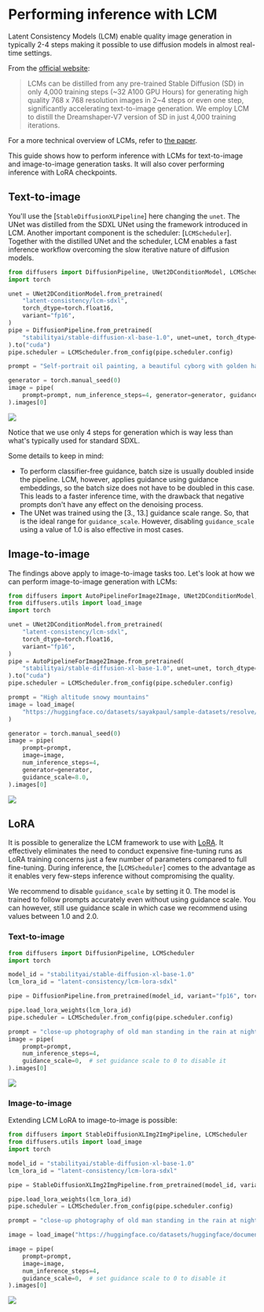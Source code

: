 <!--Copyright 2023 The HuggingFace Team. All rights reserved.

Licensed under the Apache License, Version 2.0 (the "License"); you may not use this file except in compliance with
the License. You may obtain a copy of the License at

http://www.apache.org/licenses/LICENSE-2.0

Unless required by applicable law or agreed to in writing, software distributed under the License is distributed on
an "AS IS" BASIS, WITHOUT WARRANTIES OR CONDITIONS OF ANY KIND, either express or implied. See the License for the
specific language governing permissions and limitations under the License.
-->

# Performing inference with LCM

Latent Consistency Models (LCM) enable quality image generation in typically 2-4 steps making it possible to use diffusion models in almost real-time settings. 

From the [official website](https://latent-consistency-models.github.io/):

> LCMs can be distilled from any pre-trained Stable Diffusion (SD) in only 4,000 training steps (~32 A100 GPU Hours) for generating high quality 768 x 768 resolution images in 2~4 steps or even one step, significantly accelerating text-to-image generation. We employ LCM to distill the Dreamshaper-V7 version of SD in just 4,000 training iterations.

For a more technical overview of LCMs, refer to [the paper](https://huggingface.co/papers/2310.04378).

This guide shows how to perform inference with LCMs for text-to-image and image-to-image generation tasks. It will also cover performing inference with LoRA checkpoints.

## Text-to-image

You'll use the [`StableDiffusionXLPipeline`] here changing the `unet`. The UNet was distilled from the SDXL UNet using the framework introduced in LCM. Another important component is the scheduler: [`LCMScheduler`]. Together with the distilled UNet and the scheduler, LCM enables a fast inference workflow overcoming the slow iterative nature of diffusion models.

```python
from diffusers import DiffusionPipeline, UNet2DConditionModel, LCMScheduler
import torch

unet = UNet2DConditionModel.from_pretrained(
    "latent-consistency/lcm-sdxl",
    torch_dtype=torch.float16,
    variant="fp16",
)
pipe = DiffusionPipeline.from_pretrained(
    "stabilityai/stable-diffusion-xl-base-1.0", unet=unet, torch_dtype=torch.float16
).to("cuda")
pipe.scheduler = LCMScheduler.from_config(pipe.scheduler.config)

prompt = "Self-portrait oil painting, a beautiful cyborg with golden hair, 8k"

generator = torch.manual_seed(0)
image = pipe(
    prompt=prompt, num_inference_steps=4, generator=generator, guidance_scale=8.0
).images[0]
```

![](https://huggingface.co/datasets/huggingface/documentation-images/resolve/main/diffusers/lcm/lcm_intro.png)

Notice that we use only 4 steps for generation which is way less than what's typically used for standard SDXL.

Some details to keep in mind:

* To perform classifier-free guidance, batch size is usually doubled inside the pipeline. LCM, however, applies guidance using guidance embeddings, so the batch size does not have to be doubled in this case. This leads to a faster inference time, with the drawback that negative prompts don't have any effect on the denoising process.
* The UNet was trained using the [3., 13.] guidance scale range. So, that is the ideal range for `guidance_scale`. However, disabling `guidance_scale` using a value of 1.0 is also effective in most cases.

## Image-to-image

The findings above apply to image-to-image tasks too. Let's look at how we can perform image-to-image generation with LCMs: 

```python
from diffusers import AutoPipelineForImage2Image, UNet2DConditionModel, LCMScheduler
from diffusers.utils import load_image
import torch

unet = UNet2DConditionModel.from_pretrained(
    "latent-consistency/lcm-sdxl",
    torch_dtype=torch.float16,
    variant="fp16",
)
pipe = AutoPipelineForImage2Image.from_pretrained(
    "stabilityai/stable-diffusion-xl-base-1.0", unet=unet, torch_dtype=torch.float16
).to("cuda")
pipe.scheduler = LCMScheduler.from_config(pipe.scheduler.config)

prompt = "High altitude snowy mountains"
image = load_image(
    "https://huggingface.co/datasets/sayakpaul/sample-datasets/resolve/main/snowy_mountains.jpeg"
)

generator = torch.manual_seed(0)
image = pipe(
    prompt=prompt,
    image=image,
    num_inference_steps=4,
    generator=generator,
    guidance_scale=8.0,
).images[0]
```
![](https://huggingface.co/datasets/huggingface/documentation-images/resolve/main/diffusers/lcm/lcm_i2i.png)

## LoRA

It is possible to generalize the LCM framework to use with [LoRA](../training/lora.md). It effectively eliminates the need to conduct expensive fine-tuning runs as LoRA training concerns just a few number of parameters compared to full fine-tuning. During inference, the [`LCMScheduler`] comes to the advantage as it enables very few-steps inference without compromising the quality.

We recommend to disable `guidance_scale` by setting it 0. The model is trained to follow prompts accurately 
even without using guidance scale. You can however, still use guidance scale in which case we recommend 
using values between 1.0 and 2.0.

### Text-to-image

```python
from diffusers import DiffusionPipeline, LCMScheduler
import torch

model_id = "stabilityai/stable-diffusion-xl-base-1.0"
lcm_lora_id = "latent-consistency/lcm-lora-sdxl"

pipe = DiffusionPipeline.from_pretrained(model_id, variant="fp16", torch_dtype=torch.float16).to("cuda")

pipe.load_lora_weights(lcm_lora_id)
pipe.scheduler = LCMScheduler.from_config(pipe.scheduler.config)

prompt = "close-up photography of old man standing in the rain at night, in a street lit by lamps, leica 35mm summilux"
image = pipe(
    prompt=prompt,
    num_inference_steps=4,
    guidance_scale=0,  # set guidance scale to 0 to disable it
).images[0]
```
![](https://huggingface.co/datasets/huggingface/documentation-images/resolve/main/diffusers/lcm/lora_lcm.png)

### Image-to-image

Extending LCM LoRA to image-to-image is possible:

```python
from diffusers import StableDiffusionXLImg2ImgPipeline, LCMScheduler
from diffusers.utils import load_image
import torch

model_id = "stabilityai/stable-diffusion-xl-base-1.0"
lcm_lora_id = "latent-consistency/lcm-lora-sdxl"

pipe = StableDiffusionXLImg2ImgPipeline.from_pretrained(model_id, variant="fp16", torch_dtype=torch.float16).to("cuda")

pipe.load_lora_weights(lcm_lora_id)
pipe.scheduler = LCMScheduler.from_config(pipe.scheduler.config)

prompt = "close-up photography of old man standing in the rain at night, in a street lit by lamps, leica 35mm summilux"

image = load_image("https://huggingface.co/datasets/huggingface/documentation-images/resolve/main/diffusers/lcm/lora_lcm.png")

image = pipe(
    prompt=prompt,
    image=image,
    num_inference_steps=4,
    guidance_scale=0,  # set guidance scale to 0 to disable it
).images[0]
```
![](https://huggingface.co/datasets/huggingface/documentation-images/resolve/main/diffusers/lcm/lcm_lora_i2i.png)
